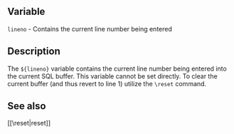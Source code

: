 ## Variable

  `lineno` - Contains the current line number being entered

## Description

  The `${lineno}` variable contains the current line number being entered
  into the current SQL buffer. This variable cannot be set directly. To
  clear the current buffer (and thus revert to line 1) utilize the `\reset`
  command.
   
## See also

  [[\reset|reset]]

